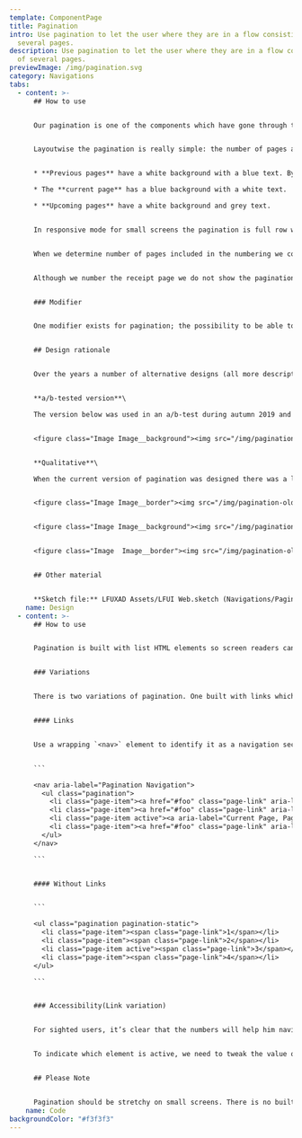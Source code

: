 ```yaml
---
template: ComponentPage
title: Pagination
intro: Use pagination to let the user where they are in a flow consisting of
  several pages.
description: Use pagination to let the user where they are in a flow consisting
  of several pages.
previewImage: /img/pagination.svg
category: Navigations
tabs:
  - content: >-
      ## How to use


      Our pagination is one of the components which have gone through the most design iterations and discussions. Please refer to [Design rationale](#design-rationale) below for why this particular design has triumphed over alternatives.


      Layoutwise the pagination is really simple: the number of pages available is listed with a visible number for each page. The styling of the numbering depends on where in the flow the user is:


      * **Previous pages** have a white background with a blue text. By default the page number is clickable and lets the user return to that specific page. On hover the number is underlined.

      * The **current page** has a blue background with a white text.

      * **Upcoming pages** have a white background and grey text.


      In responsive mode for small screens the pagination is full row width.


      When we determine number of pages included in the numbering we count the number of pages from the start of the service, including the receipt if such exists. We do however not include "intro-pages" on which the user submits initial data needed for the service (this as there are often many ways to enter such a service, and the most common way is usually as part of a product page on lansforsakringar.se).


      Although we number the receipt page we do not show the pagination on the receipt page. This is as a pagination here wouldn't provide any value to the user, as they've finished the flow and wouldn't be able to go backwards in the flow as the data has been submitted.


      ### Modifier


      One modifier exists for pagination; the possibility to be able to navigate to a previous page can be turned off if it could cause more problems than benefits for the user to navigate back. For example, it is used in such a way in flows where the user has to identify/sign with BankID in the middle of a flow (which in turn should be avoided if possible, but that isn't always possible for architectural or security reasons).


      ## Design rationale


      Over the years a number of alternative designs (all more descriptive) have been tested in both qualitative and quantitive tests. To the surprise of many the scaled down version in use has outperformed the more descriptive versions in all tests. Below are two examples of alternative versions which have been tested, and failed.


      **a/b-tested version**\

      The version below was used in an a/b-test during autumn 2019 and resulted in a lower conversion rate than the pagination in use.


      <figure class="Image Image__background"><img src="/img/pagination-failed-ab.jpg" alt="Example of a pagination which was a/b-tested against the current one and lost"><figcaption><div class="Image__caption"></div></figcaption></figure>


      **Qualitative**\

      When the current version of pagination was designed there was a lot of discussion in the design team as whether to use it or a more explanatory version. A number of sketches of different alternatives were tested, and the current design was chosen as the winner after a number of discussions and user tests. 


      <figure class="Image Image__border"><img src="/img/pagination-old.jpg" alt="Old version of pagination which didn't pass through user testing"><figcaption><div class="Image__caption"></div></figcaption></figure>


      <figure class="Image Image__background"><img src="/img/pagination-old-w-colour.jpg" alt="Old version of pagination which didn't pass through user testing"><figcaption><div class="Image__caption"></div></figcaption></figure>


      <figure class="Image  Image__border"><img src="/img/pagination-old-number-and-label.jpg" alt="Old sketch of pagination with step number and label"><figcaption><div class="Image__caption"></div></figcaption></figure>


      ## Other material


      **Sketch file:** LFUXAD Assets/LFUI Web.sketch (Navigations/Pagination)
    name: Design
  - content: >-
      ## How to use


      Pagination is built with list HTML elements so screen readers can announce the number of available links. 


      ### Variations


      There is two variations of pagination. One built with links which you can navigate back in and one built without links which you can't navigate in. 


      #### Links


      Use a wrapping `<nav>` element to identify it as a navigation section to screen readers and other assistive technologies. n addition, as pages likely have more than one such navigation section, it’s advisable to provide a descriptive `aria-label` for the `<nav>` to reflect its purpose.


      ```

      <nav aria-label="Pagination Navigation">
        <ul class="pagination">
          <li class="page-item"><a href="#foo" class="page-link" aria-label="Goto Page 1">1</a></li>
          <li class="page-item"><a href="#foo" class="page-link" aria-label="Goto Page 1">2</a></li>
          <li class="page-item active"><a aria-label="Current Page, Page 3" href="#foo" class="page-link" aria-current="true">3</a></li>
          <li class="page-item"><a href="#foo" class="page-link" aria-label="Goto Page 4">4</a></li>
        </ul>
      </nav>

      ```


      #### Without Links


      ```

      <ul class="pagination pagination-static">
        <li class="page-item"><span class="page-link">1</span></li>
        <li class="page-item"><span class="page-link">2</span></li>
        <li class="page-item active"><span class="page-link">3</span></li>
        <li class="page-item"><span class="page-link">4</span></li>
      </ul>

      ```


      ### Accessibility(Link variation)


      For sighted users, it’s clear that the numbers will help him navigating different pages. But for an AT user, it’s completely different. By using `aria-label`, we can add a label to each link, so instead of hearing the screen reader saying `Link, 1` it will be `Link, Goto Page 1` . 


      To indicate which element is active, we need to tweak the value of `aria-label` by something like `Page 3, Current page` . Also, we will use `aria-current=true` for that.


      ## Please Note


      Pagination should be stretchy on small screens. There is no built in support in the component for that. However there is a class `pagination-sm-flex` you can add to make it work( see example at the top)
    name: Code
backgroundColor: "#f3f3f3"
---
```

